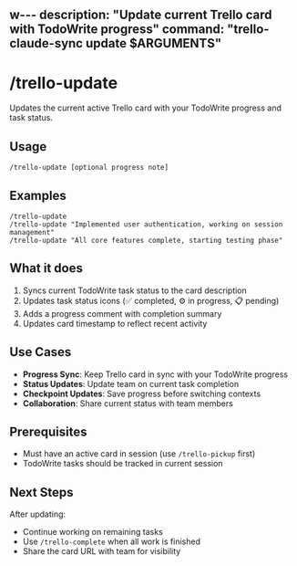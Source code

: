 w---
description: "Update current Trello card with TodoWrite progress"
command: "trello-claude-sync update $ARGUMENTS"
---

# /trello-update

Updates the current active Trello card with your TodoWrite progress and task status.

## Usage

```
/trello-update [optional progress note]
```

## Examples

```
/trello-update
/trello-update "Implemented user authentication, working on session management"
/trello-update "All core features complete, starting testing phase"
```

## What it does

1. Syncs current TodoWrite task status to the card description
2. Updates task status icons (✅ completed, ⚙️ in progress, 📋 pending)
3. Adds a progress comment with completion summary
4. Updates card timestamp to reflect recent activity

## Use Cases

- **Progress Sync**: Keep Trello card in sync with your TodoWrite progress
- **Status Updates**: Update team on current task completion
- **Checkpoint Updates**: Save progress before switching contexts
- **Collaboration**: Share current status with team members

## Prerequisites

- Must have an active card in session (use `/trello-pickup` first)
- TodoWrite tasks should be tracked in current session

## Next Steps

After updating:
- Continue working on remaining tasks
- Use `/trello-complete` when all work is finished
- Share the card URL with team for visibility
